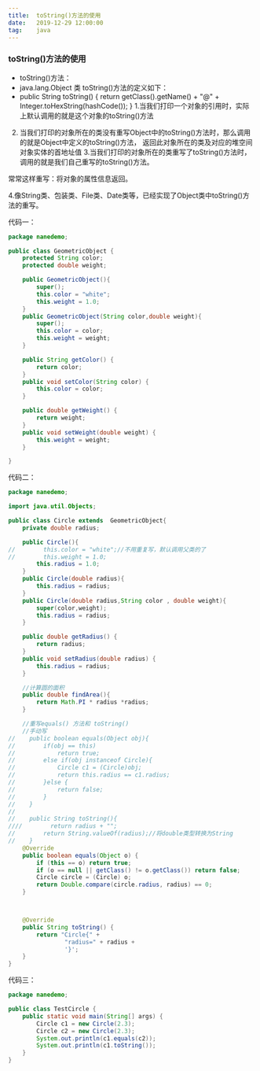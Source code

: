 ```yaml
---              
title:  toString()方法的使用 
date:   2019-12-29 12:00:00
tag:    java
---
```

### toString()方法的使用


* toString()方法：
 * java.lang.Object 类 toString()方法的定义如下：
 * public String toString() {
        return getClass().getName() + "@" + Integer.toHexString(hashCode());
    }
 1.当我们打印一个对象的引用时，实际上默认调用的就是这个对象的toString()方法
 2. 当我们打印的对象所在的类没有重写Object中的toString()方法时，那么调用的就是Object中定义的toString()方法，
 返回此对象所在的类及对应的堆空间对象实体的首地址值
 3.当我们打印的对象所在的类重写了toString()方法时，调用的就是我们自己重写的toString()方法。

 常常这样重写：将对象的属性信息返回。
 
 4.像String类、包装类、File类、Date类等，已经实现了Object类中toString()方法的重写。

代码一：
```java
package nanedemo;

public class GeometricObject {
    protected String color;
    protected double weight;

    public GeometricObject(){
        super();
        this.color = "white";
        this.weight = 1.0;
    }
    public GeometricObject(String color,double weight){
        super();
        this.color = color;
        this.weight = weight;
    }

    public String getColor() {
        return color;
    }
    public void setColor(String color) {
        this.color = color;
    }

    public double getWeight() {
        return weight;
    }
    public void setWeight(double weight) {
        this.weight = weight;
    }

}


```
代码二：
```java
package nanedemo;

import java.util.Objects;

public class Circle extends  GeometricObject{
    private double radius;

    public Circle(){
//        this.color = "white";//不用重复写，默认调用父类的了
//        this.weight = 1.0;
        this.radius = 1.0;
    }
    public Circle(double radius){
        this.radius = radius;
    }
    public Circle(double radius,String color , double weight){
        super(color,weight);
        this.radius = radius;
    }

    public double getRadius() {
        return radius;
    }
    public void setRadius(double radius) {
        this.radius = radius;
    }

    //计算圆的面积
    public double findArea(){
        return Math.PI * radius *radius;
    }

    //重写equals() 方法和 toString()
    //手动写
//    public boolean equals(Object obj){
//        if(obj == this)
//            return true;
//        else if(obj instanceof Circle){
//            Circle c1 = (Circle)obj;
//            return this.radius == c1.radius;
//        }else {
//            return false;
//        }
//    }
//
//    public String toString(){
////        return radius + "";
//        return String.valueOf(radius);//将double类型转换为String
//    }
    @Override
    public boolean equals(Object o) {
        if (this == o) return true;
        if (o == null || getClass() != o.getClass()) return false;
        Circle circle = (Circle) o;
        return Double.compare(circle.radius, radius) == 0;
    }



    @Override
    public String toString() {
        return "Circle{" +
                "radius=" + radius +
                '}';
    }
}
```
代码三：
```java
package nanedemo;

public class TestCircle {
    public static void main(String[] args) {
        Circle c1 = new Circle(2.3);
        Circle c2 = new Circle(2.3);
        System.out.println(c1.equals(c2));
        System.out.println(c1.toString());
    }
}

```
























